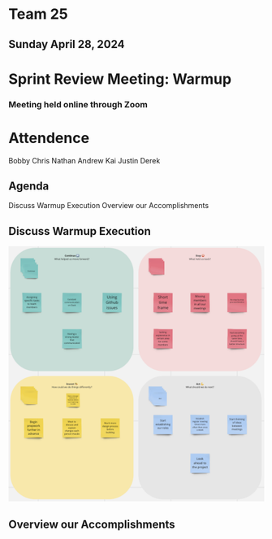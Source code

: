 # Team 25
## Sunday April 28, 2024
# Sprint Review Meeting: Warmup
### Meeting held online through Zoom

# Attendence
Bobby
Chris
Nathan
Andrew
Kai
Justin
Derek

## Agenda
Discuss Warmup Execution
Overview our Accomplishments

## Discuss Warmup Execution
![](../misc/WarmupRetrospective.png)
  
## Overview our Accomplishments

